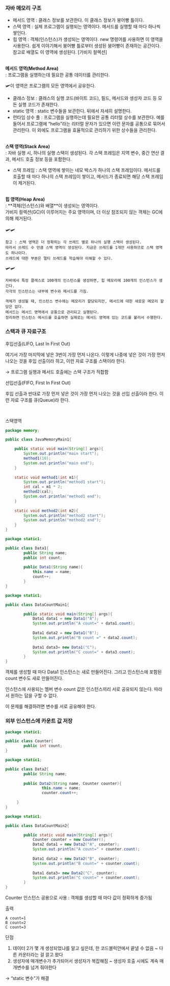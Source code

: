 ### 자바 메모리 구조

- 메서드 영역 : 클래스 정보를 보관한다. 이 클래스 정보가 붕어빵 틀이다.
- 스택 영역 : 실제 프로그램이 실행되는 영역이다. 메서드를 실행할 때 마다 하나씩 쌓인다.
- 힙 영역 : 객체(인스턴스)가 생성되는 영역이다. new 명령어를 사용하면 이 영역을 사용한다. 쉽게 이야기해서 붕어빵 틀로부터 생성된 붕어빵이 존재하는 공간이다. 참고로 배열도 이 영역에 생성된다.
     [가비지 컬렉션]
    
</br>
<b>메서드 영역(Method Area)</b></br> : 프로그램을 실행하는데 필요한 공통 데이터를 관리한다. 

🛩️이 영역은 프로그램의 모든 영역에서 공유한다.

- 클래스 정보 : 클래스의 실행 코드(바이트 코드), 필드, 메서드와 생성자 코드 등 모든 실행 코드가 존재한다.
- static 영역 : static 변수들을 보관한다. 뒤에서 자세히 설명한다.
- 런타임 상수 풀 : 프로그램을 실행하는데 필요한 공통 리터럴 상수를 보관한다. 예를 들어서 프로그램에 “hello”라는 리터럴 문자가 있으면 이런 문자를 공통으로 묶어서 관리한다. 이 외에도 프로그램을 효율적으로 관리하기 위한 상수들을 관리한다.

</br>
<b>스택 영역(Stack Area)</b></br> : 자바 실행 시, 하나의 실행 스택이 생성된다. 각 스택 프레임은 지역 변수, 중간 연산 결과, 메서드 호출 정보 등을 포함한다.

- 스택 프레임 : 스택 영역에 쌓이는 네모 박스가 하나의 스택 프레임이다. 메서드를 호출할 때 마다 하나의 스택 프레임이 쌓이고, 메서드가 종료되면 해당 스택 프레임이 제거된다.

</br>
<b>힙 영역(Heap Area)</b></br> : **객체(인스턴스)와 배열**이 생성되는 영역이다. </br>가비지 컬렉션(GC)이 이루어지는 주요 영역이며, 더 이상 참조되지 않는 객체는 GC에 의해 제거된다.
</br></br>
🛩️🛩️

```
참고 : 스택 영역은 더 정확히는 각 쓰레드 별로 하나의 실행 스택이 생성된다.
따라서 쓰레드 수 만큼 스택 영역이 생성된다. 지금은 쓰레드를 1개만 사용하므로 스택 영역도 하나이다.
쓰레드에 대한 부분은 멀티 쓰레드를 학습해야 이해할 수 있다. 
```
🛩️🛩️
```
자바에서 특정 클래스로 100개의 인스턴스를 생성하면, 힙 메모리에 100개의 인스턴스가 생긴다.
각각의 인스턴스는 내부에 변수와 메서드를 가짐.

객체가 생성될 때, 인스턴스 변수에는 메모리가 할당되지만, 메서드에 대한 새로운 메모리 할당은 없다.
메서드는 메서드 영역에서 공통으로 관리되고 실행된다.
정리하면 인스턴스 메서드를 호출하면 실제로는 메서드 영역에 있는 코드를 불러서 수행한다.
```

### 스택과 큐 자료구조

후입선출(LIFO, Last In First Out)

여기서 가장 마지막에 넣은 3번이 가장 먼저 나온다. 이렇게 나중에 넣은 것이 가장 먼저 나오는 것을 후입 선출이라 하고, 이런 자료 구조를 스택이라 한다.

→ 프로그램 실행과 메서드 호출에는 스택 구조가 적합함

선입선출(FIFO, First In First Out)

후입 선출과 반대로 가장 먼저 넣은 것이 가장 먼저 나오는 것을 선입 선출이라 한다. 이런 자료 구조를 큐(Queue)라 한다.

</br>

스택영역
```java
package memory;

public class JavaMemoryMain1{

	public static void main(String[] args){
		System.out.println("main start");
		method1(10);
		System.out.println("main end");
	}
	
	static void method1(int m1){
		System.out.println("method1 start");
		int cal = m1 * 2;
		method2(cal);
		System.out.println("method1 end");
	}
	
	static void method2(int m2){
		System.out.println("method2 start");
		System.out.println("method2 end");
	}
}
```

```java
package static1;

public class Data1{
		public String name;
		public int count;
		
		public Data1(String name){
			this.name = name;
			count++;
		}
}
```

```java
package static1;

public class DataCountMain1{

		public static void main(String[] args){
			Data1 data1 = new Data1("A");
			System.out.println("A count=" + data1.count);
			
			Data1 data2 = new Data1("B");
			System.out.println("B count =" + data2.count);
			
			Data1 data3= new Data1("C");
			System.out.println("C count=" + data3.count);
		}
}
```

객체를 생성할 때 마다 Data1 인스턴스는 새로 만들어진다. 그리고 인스턴스에 포함된 count 변수도 새로 만들어진다.

인스턴스에 사용되는 멤버 변수 count 값은 인스턴스끼리 서로 공유되지 않는다. 따라서 원하는 답을 구할 수 없다.

이 문제를 해결하려면 변수를 서로 공유해야 한다.

### 외부 인스턴스에 카운트 값 저장

```java
package static1;

public class Counter{
		public int count;
}
```

```java
package static1;

public class Data2{
		public String name;
		
		public Data2(String name, Counter counter){
				this.name = name;
				counter.count++;
	
	 }
}
```

```java
package static1;

public class DataCountMain2{

		public static void main(String[] args){
			Counter counter = new Counter();
			Data2 data1 = new Data2("A", counter);
			System.out.println("A count=" + counter.count);
			
			Data1 data2 = new Data2("B", counter);
			System.out.println("B count=" + counter.count);
			
			Data1 data3= new Data2("C", counter);
			System.out.println("C count=" + counter.count);
		}
}
```

Counter 인스턴스 공용으로 사용 : 객체를 생성할 때 마다 값이 정확하게 증가됨

출력
```
A count=1
B count=2
C count=3
```
단점 

1. 데이터 2가 몇 개 생성되었냐를 알고 싶은데, 한 코드블럭안에서 끝낼 수 없음 ~ 다른 카운터라는 걸 끌고 왔다
2. 생성자에 매개변수가 추가되어서 생성자가 복잡해짐 ~ 생성자 호출 시에도 계속 매개변수를 넘겨 줘야한다

→  “static 변수”가 해결


